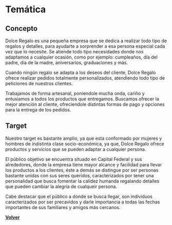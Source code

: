# Temática

## Concepto
Dolce Regalo es una pequeña empresa que se dedica a realizar todo tipo de regalos y detalles, para ayudarte a sorprender a esa persona especial cada vez que lo necesite. Se atiende todo tipo necesidades donde nos adaptamos a cualquier ocasión, como por ejemplo: cumpleaños, día del padre, día de la madre, aniversarios, graduaciones y más.

Cuando ningún regalo se adapta a los deseos del cliente, Dolce Regalo ofrece realizar pedidos totalmente personalizados, atendiendo todo tipo de peticiones de nuestros clientes.

Trabajamos de forma artesanal, poniendole mucha onda, cariño y entusiamos a todos los productos que entregamos. Buscamos ofrecer la mejor atención al cliente, ofreciendole distintas formas de pago y opciones para la entrega de los pedidos.


## Target
Nuestro target es bastante amplio, ya que esta conformado por mujeres y hombres de indistinta clase socio-económica, ya que, Dolce Regalo ofrece productos y servicios que se pueden adaptar a cualquier persona.

El público objetivo se encuentra situado en Capital Federal y sus alrededores, donde la empresa tiene mayor alcance y facilidad para llevar los productos a los clientes, éste a demás se distingue por ser personas bastante unidas con sus seres queridos, caracterizados por tener una personalidad que busca fomentar la calidez humanda regalando detalles que pueden cambiar la alegría de cualqueir persona.

Cabe destacar que el público a donde se busca llegar, son individuos caracterizados por ser precavidos y darle importancia a todas las fechas importantes de sus familiares y amigos más cercanos. 

[**Volver**](../../README.md)